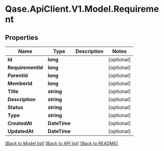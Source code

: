 # Qase.ApiClient.V1.Model.Requirement

## Properties

Name | Type | Description | Notes
------------ | ------------- | ------------- | -------------
**Id** | **long** |  | [optional] 
**RequirementId** | **long** |  | [optional] 
**ParentId** | **long** |  | [optional] 
**MemberId** | **long** |  | [optional] 
**Title** | **string** |  | [optional] 
**Description** | **string** |  | [optional] 
**Status** | **string** |  | [optional] 
**Type** | **string** |  | [optional] 
**CreatedAt** | **DateTime** |  | [optional] 
**UpdatedAt** | **DateTime** |  | [optional] 

[[Back to Model list]](../../README.md#documentation-for-models) [[Back to API list]](../../README.md#documentation-for-api-endpoints) [[Back to README]](../../README.md)

